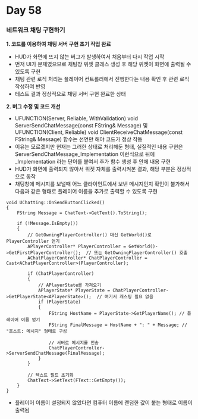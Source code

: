 # Day 58

### 네트워크 채팅 구현하기

**1. 코드를 이용하여 채팅 서버 구현 초기 작업 완료**

- HUD가 화면에 뜨지 않는 버그가 발생하여서 처음부터 다시 작업 시작
- 먼저 UI가 문제였으므로 채팅창 위젯 클래스 생성 후 해당 위젯이 화면에 출력될 수 있도록 구현
- 채팅 관련 로직 처리는 플레이어 컨트롤러에서 진행한다는 내용 확인 후 관련 로직 작성하여 반영
- 테스트 결과 정상적으로 채팅 서버 구현 완료한 상태

**2. 버그 수정 및 코드 개선**

- UFUNCTION(Server, Reliable, WithValidation) void ServerSendChatMessage(const FString& Message) 및 UFUNCTION(Client, Reliable) void ClientReceiveChatMessage(const FString& Message) 함수는 선언만 해야 코드가 정상 작동
- 이유는 모르겠지만 현재는 그러한 상태로 처리해둔 형태, 실질적인 내용 구현은 ServerSendChatMessage_Implementation 이런식으로 뒤에 _Implementation 라는 단어를 붙여서 추가 함수 생성 후 안에 내용 구현
- HUD가 화면에 출력되지 않아서 위젯 자체를 출력시켜본 결과, 해당 부분은 정상적으로 동작
- 채팅창에 메시지를 보낼때 어느 클라이언트에서 보낸 메시지인지 확인이 불가해서 다음과 같은 형태로 플레이어 이름을 추가로 출력할 수 있도록 구현

```
void UChatting::OnSendButtonClicked()
{
    FString Message = ChatText->GetText().ToString();

    if (!Message.IsEmpty())
    {
        // GetOwningPlayerController() 대신 GetWorld()로 PlayerController 얻기
        APlayerController* PlayerController = GetWorld()->GetFirstPlayerController();  // 또는 GetOwningPlayerController() 호출
        AChatPlayerController* ChatPlayerController = Cast<AChatPlayerController>(PlayerController);

        if (ChatPlayerController)
        {
            // APlayerState를 가져오기
            APlayerState* PlayerState = ChatPlayerController->GetPlayerState<APlayerState>();  // 여기서 캐스팅 필요 없음
            if (PlayerState)
            {
                FString HostName = PlayerState->GetPlayerName(); // 플레이어 이름 얻기
                FString FinalMessage = HostName + ": " + Message; // "호스트: 메시지" 형태로 구성

                // 서버로 메시지를 전송
                ChatPlayerController->ServerSendChatMessage(FinalMessage);
            }
        }

        // 텍스트 필드 초기화
        ChatText->SetText(FText::GetEmpty());
    }
}
```

- 플레이어 이름이 설정되지 않았다면 컴퓨터 이름에 랜덤한 값이 붙는 형태로 이름이 출력됨

